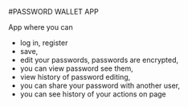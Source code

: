 #PASSWORD WALLET APP

App where you can
- log in, register   
- save, 
- edit your passwords, passwords are encrypted, 
- you can view password see them,
- view history of password editing, 
- you can share your password with another user,
- you can see history of your actions on page